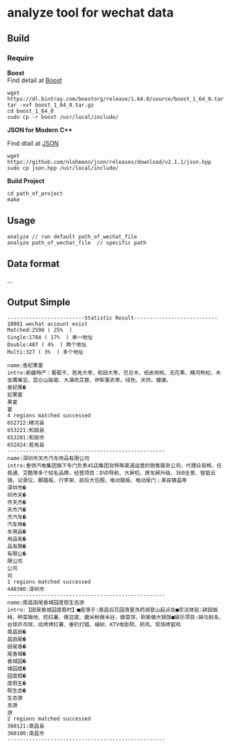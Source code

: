 # analyze tool for wechat data


## Build

### Require
**Boost**  
	Find detail at [Boost](http://www.boost.org)

```
wget https://dl.bintray.com/boostorg/release/1.64.0/source/boost_1_64_0.tar.gz
tar -xvf boost_1_64_0.tar.gz
cd boost_1_64_0
sudo cp -r boost /usr/local/include/
```


**JSON for Modern C++**

Find dtail at [JSON](https://github.com/nlohmann/json)   

```
wget https://github.com/nlohmann/json/releases/download/v2.1.1/json.hpp
sudo cp json.hpp /usr/local/include/
```

**Build Project**  

```
cd path_of_project  
make
```

## Usage

```
analyze // run default path_of_wechat_file
analyze path_of_wechat_file  // specific path
```

## Data format
...


## Output Simple


```
-------------------------Statistic Result---------------------------
10001 wechat account exist
Matched:2598 ( 25%  )
Single:1784 ( 17%  ) 单一地址
Double:487 ( 4%  ) 两个地址
Multi:327 ( 3%  ) 多个地址

name:香妃果宴
intro:新疆特产：葡萄干、若羌大枣、和田大枣、巴旦木、纸皮核桃、无花果、精河枸杞、木垒鹰嘴豆、昆仑山胎菊、大漠肉苁蓉、伊犁薰衣草。绿色、天然、健康。
香妃果�
妃果宴
果宴
宴
4 regions matched successed
652722:精河县
653221:和田县
653201:和田市
652824:若羌县
---------------------------------------------------
name:深圳市天杰汽车用品有限公司
intro:善领汽电集团旗下专门负责4S店集团及特殊渠道运营的销售服务公司，代理众易畅、任我通、艾酷等多个知名品牌，经营项目：DVD导航、大屏机、原车屏升级、360全景、智能云镜、记录仪、脚踏板、行李架、前后大包围、电动踏板、电动尾门；美容镀晶等
深圳市�
圳市天�
市天杰�
天杰汽�
杰汽车�
汽车用�
车用品�
用品有�
品有限�
有限公�
限公司
公司
司
1 regions matched successed
440300:深圳市
---------------------------------------------------
name:南昌田尾香城园度假生态游
intro:【田尾香城园度假村】■座落于:南昌后花园湾里洗药湖登山起点处■农活体验:耕田插秧、种菜锄地、挖红暑、做豆腐、磨米粉做米谷、做菜饼、砍柴做大锅饭■娱乐项目:骑马射击、台球乒乓球、烧烤烤红署、垂钓打猎、植树、KTV电影院、抓鸡、现场烤窑鸡
南昌田�
昌田尾�
田尾香�
尾香城�
香城园�
城园度�
园度假�
度假生�
假生态�
生态游
态游
游
2 regions matched successed
360121:南昌县
360100:南昌市
---------------------------------------------------

```
